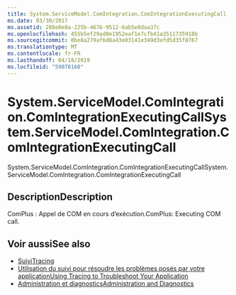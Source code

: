 ```yaml
---
title: System.ServiceModel.ComIntegration.ComIntegrationExecutingCall
ms.date: 03/30/2017
ms.assetid: 288e0e8a-225b-4676-9512-6ab5e8daa37c
ms.openlocfilehash: 455b5ef29ad0e1952eaf1e7cfb41a3511735918b
ms.sourcegitcommit: 0be8a279af6d8a43e03141e349d3efd5d35f8767
ms.translationtype: MT
ms.contentlocale: fr-FR
ms.lasthandoff: 04/18/2019
ms.locfileid: "59078160"
---
```

# <a name="systemservicemodelcomintegrationcomintegrationexecutingcall"></a><span data-ttu-id="9b3e1-102">System.ServiceModel.ComIntegration.ComIntegrationExecutingCall</span><span class="sxs-lookup"><span data-stu-id="9b3e1-102">System.ServiceModel.ComIntegration.ComIntegrationExecutingCall</span></span>
<span data-ttu-id="9b3e1-103">System.ServiceModel.ComIntegration.ComIntegrationExecutingCall</span><span class="sxs-lookup"><span data-stu-id="9b3e1-103">System.ServiceModel.ComIntegration.ComIntegrationExecutingCall</span></span>  
  
## <a name="description"></a><span data-ttu-id="9b3e1-104">Description</span><span class="sxs-lookup"><span data-stu-id="9b3e1-104">Description</span></span>  
 <span data-ttu-id="9b3e1-105">ComPlus : Appel de COM en cours d’exécution.</span><span class="sxs-lookup"><span data-stu-id="9b3e1-105">ComPlus: Executing COM call.</span></span>  
  
## <a name="see-also"></a><span data-ttu-id="9b3e1-106">Voir aussi</span><span class="sxs-lookup"><span data-stu-id="9b3e1-106">See also</span></span>

- [<span data-ttu-id="9b3e1-107">Suivi</span><span class="sxs-lookup"><span data-stu-id="9b3e1-107">Tracing</span></span>](../../../../../docs/framework/wcf/diagnostics/tracing/index.md)
- [<span data-ttu-id="9b3e1-108">Utilisation du suivi pour résoudre les problèmes posés par votre application</span><span class="sxs-lookup"><span data-stu-id="9b3e1-108">Using Tracing to Troubleshoot Your Application</span></span>](../../../../../docs/framework/wcf/diagnostics/tracing/using-tracing-to-troubleshoot-your-application.md)
- [<span data-ttu-id="9b3e1-109">Administration et diagnostics</span><span class="sxs-lookup"><span data-stu-id="9b3e1-109">Administration and Diagnostics</span></span>](../../../../../docs/framework/wcf/diagnostics/index.md)
